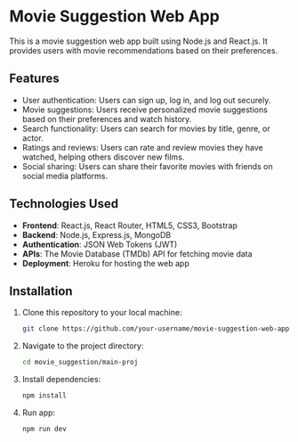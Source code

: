 # Movie Suggestion Web App

This is a movie suggestion web app built using Node.js and React.js. It provides users with movie recommendations based on their preferences.

## Features

- User authentication: Users can sign up, log in, and log out securely.
- Movie suggestions: Users receive personalized movie suggestions based on their preferences and watch history.
- Search functionality: Users can search for movies by title, genre, or actor.
- Ratings and reviews: Users can rate and review movies they have watched, helping others discover new films.
- Social sharing: Users can share their favorite movies with friends on social media platforms.

## Technologies Used

- **Frontend**: React.js, React Router, HTML5, CSS3, Bootstrap
- **Backend**: Node.js, Express.js, MongoDB
- **Authentication**: JSON Web Tokens (JWT)
- **APIs**: The Movie Database (TMDb) API for fetching movie data
- **Deployment**: Heroku for hosting the web app

## Installation

1. Clone this repository to your local machine:

   ```bash
   git clone https://github.com/your-username/movie-suggestion-web-app.git

2. Navigate to the project directory:

   ```bash
   cd movie_suggestion/main-proj

3. Install dependencies:

   ```bash
   npm install

4. Run app:

   ```bash
   npm run dev


